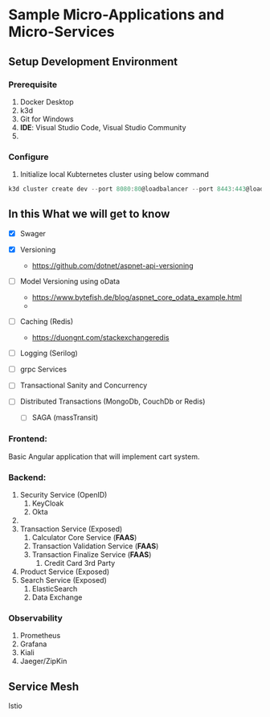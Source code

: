 # Sample Micro-Applications and Micro-Services

## Setup Development Environment

### Prerequisite

1. Docker Desktop
2. k3d
3. Git for Windows
4. <strong>IDE</strong>: Visual Studio Code, Visual Studio Community
5.

### Configure

1. Initialize local Kubternetes cluster using below command

```powershell
k3d cluster create dev --port 8080:80@loadbalancer --port 8443:443@loadbalancer --api-port 6443 --servers 3 --agents 4 --registry-create registry.local:0.0.0.0:5000
```

## In this What we will get to know

- [x] Swager
- [x] Versioning

  - https://github.com/dotnet/aspnet-api-versioning

- [ ] Model Versioning using oData
  - https://www.bytefish.de/blog/aspnet_core_odata_example.html
  -
- [ ] Caching (Redis)
  - https://duongnt.com/stackexchangeredis
- [ ] Logging (Serilog)
- [ ] grpc Services
- [ ] Transactional Sanity and Concurrency
- [ ] Distributed Transactions (MongoDb, CouchDb or Redis)
  - [ ] SAGA (massTransit)

### Frontend:

Basic Angular application that will implement cart system.

### Backend:

1. Security Service (OpenID)
   1. KeyCloak
   1. Okta
1.
1. Transaction Service (Exposed)
   1. Calculator Core Service (<strong>FAAS</strong>)
   1. Transaction Validation Service (<strong>FAAS</strong>)
   1. Transaction Finalize Service (<strong>FAAS</strong>)
      1. Credit Card 3rd Party
1. Product Service (Exposed)
1. Search Service (Exposed)
   1. ElasticSearch
   1. Data Exchange

### Observability

1. Prometheus
1. Grafana
1. Kiali
1. Jaeger/ZipKin

## Service Mesh

Istio
